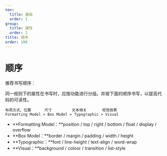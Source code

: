 ```yaml
---
nav:
  title: 基础
  order: 1
group:
  title: 属性
  order: 2
title: 顺序
order: 100
---
```


# 顺序

推荐书写顺序：

同一规则下的属性在书写时，应按功能进行分组。并按下面的顺序书写，以提高代码的可读性。

```
布局方式、位置      尺寸         文本相关       视觉效果
Formatting Model > Box Model > Typographic > Visual
```

- **Formatting Model：**position / top / right / bottom / float / display / overflow
- **Box Model：**border / margin / padding / width / height
- **Typographic：**font / line-height / text-align / word-wrap
- **Visual：**background / coloor / transition / list-style
